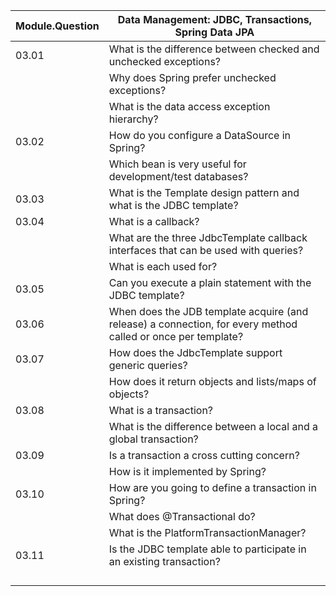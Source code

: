 | Module.Question | Data Management: JDBC, Transactions, Spring Data JPA                                                         |
|-----------------|--------------------------------------------------------------------------------------------------------------|
| 03.01           | What is the difference between checked and unchecked exceptions?                                             |
|                 | Why does Spring prefer unchecked exceptions?                                                                 |
|                 | What is the data access exception hierarchy?                                                                 |
| 03.02           | How do you configure a DataSource in Spring?                                                                 |
|                 | Which bean is very useful for development/test databases?                                                    |
| 03.03           | What is the Template design pattern and what is the JDBC template?                                           |
| 03.04           | What is a callback?                                                                                          |
|                 | What are the three JdbcTemplate callback interfaces that can be used with queries?                           |
|                 | What is each used for?                                                                                       |
| 03.05           | Can you execute a plain statement with the JDBC template?                                                    |
| 03.06           | When does the JDB template acquire (and release) a connection, for every method called or once per template? |
| 03.07           | How does the JdbcTemplate support generic queries?                                                           |
|                 | How does it return objects and lists/maps of objects?                                                        |
| 03.08           | What is a transaction?                                                                                       |
|                 | What is the difference between a local and a global transaction?                                             |
| 03.09           | Is a transaction a cross cutting concern?                                                                    |
|                 | How is it implemented by Spring?                                                                             |
| 03.10           | How are you going to define a transaction in Spring?                                                         |
|                 | What does @Transactional do?                                                                                 |
|                 | What is the PlatformTransactionManager?                                                                      |
| 03.11           | Is the JDBC template able to participate in an existing transaction?                                         |
|                 |                                                                                                              |
|                 |                                                                                                              |
|                 |                                                                                                              |
|                 |                                                                                                              |
